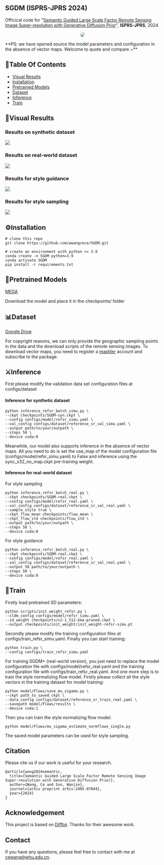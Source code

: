 ## SGDM (ISPRS-JPRS 2024)
Officical code for "[Semantic Guided Large Scale Factor Remote Sensing Image Super-resolution with Generative Diffusion Prior](https://arxiv.org/abs/2405.07044)", **ISPRS-JPRS**, 2024

<p align="center">
    <img src="assets/architecture.png" style="border-radius: 15px">
</p>
**PS: we have opened source the model parameters and configuration in the absence of vector maps. Welcome to quote and compare ~**

## :book:Table Of Contents

- [Visual Results](#visual_results)
- [Installation](#installation)
- [Pretrained Models](#pretrained_models)
- [Dataset](#dataset)
- [Inference](#inference)
- [Train](#train)

## <a name="visual_results"></a>:eyes:Visual Results

<!-- <details close>
<summary>General Image Restoration</summary> -->
### Results on synthetic dataset

<img src="assets/visual_results/sync_qualitative.png"/>

### Results on real-world dataset

<img src="assets/visual_results/real_qualitative.png"/>

### Results for style guidance

<img src="assets/visual_results/style-guidance.png"/>

### Results for style sampling

<img src="assets/visual_results/style-sample.png"/>

## <a name="installation"></a>:gear:Installation
```shell
# clone this repo
git clone https://github.com/wwangcece/SGDM.git

# create an environment with python >= 3.9
conda create -n SGDM python=3.9
conda activate SGDM
pip install -r requirements.txt
```

## <a name="pretrained_models"></a>:dna:Pretrained Models

[MEGA](https://mega.nz/folder/DUoFyDAb#Hf6u9z57-aiLr5RLL5j_ZA)

Download the model and place it in the checkpoints/ folder

## <a name="dataset"></a>:bar_chart:Dataset

[Google Drive](https://drive.google.com/file/d/1HIrHj1qurTTuRyUpYNZRxbmpjUfdO6dN/view?usp=drive_link)

For copyright reasons, we can only provide the geographic sampling points in the data and the download scripts of the remote sensing images. To download vector maps, you need to register a [maptiler](https://www.maptiler.com/) account and subscribe to the package.

## <a name="inference"></a>:crossed_swords:Inference

<a name="general_image_inference"></a>
First please modify the validation data set configuration files at configs/dataset

#### Inference for synthetic dataset

```shell
python inference_refsr_batch_simu.py \
--ckpt checkpoints/SGDM-syn.ckpt \
--config configs/model/refsr_simu.yaml \
--val_config configs/dataset/reference_sr_val_simu.yaml \
--output path/to/your/outpath \
--steps 50 \
--device cuda:0
```
Meanwhile, our model also supports inference in the absence of vector maps. All you need to do is set the use_map of the model configuration file (configs/model/refsr_simu.yaml) to False and inference using the sync_x32_no_map.ckpt pre-training weight.

#### Inference for real-world dataset

For style sampling
```shell
python inference_refsr_batch_real.py \
--ckpt checkpoints/SGDM-real.ckpt \
--config configs/model/refsr_real.yaml \
--val_config configs/dataset/reference_sr_val_real.yaml \
--sample_style true \
--ckpt_flow_mean checkpoints/flow_mean \
--ckpt_flow_std checkpoints/flow_std \
--output path/to/your/outpath \
--steps 50 \
--device cuda:0
```

For style guidance
```shell
python inference_refsr_batch_real.py \
--ckpt checkpoints/SGDM-real.ckpt \
--config configs/model/refsr_real.yaml \
--val_config configs/dataset/reference_sr_val_real.yaml \
--output 50 path/to/your/outpath \
--steps 50 \
--device cuda:0
```

## <a name="train"></a>:stars:Train
Firstly load pretrained SD parameters:
```shell
python scripts/init_weight_refsr.py \
--cldm_config configs/model/refsr_simu.yaml \
--sd_weight checkpoints/v2-1_512-ema-pruned.ckpt \
--output checkpoints/init_weight/init_weight-refsr-simu.pt
```
Secondly please modify the training configuration files at configs/train_refsr_simu.yaml.
Finally you can start training:
```shell
python train.py \
--config configs/train_refsr_simu.yaml
```

For training SGDM+ (real-world version), you just need to replace the model configuration file with configs/model/refsr_real.yaml and the training configuration file with configs/train_refsr_real.yaml. And one more step is to train the style normalizing flow model.
Firstly please collect all the style vectors in the training dataset for model training:
```shell
python model/Flows/save_mu_sigama.py \
--ckpt path_to_saved_ckpt \
--data_config configs/dataset/reference_sr_train_real.yaml \
--savepath model/Flows/results \
--device cuda:1
```
Then you can train the  style normalizing flow model:
```shell
python model/Flows/mu_sigama_estimate_normflows_single.py
```
The saved model parameters can be used for style sampling.

## Citation

Please cite us if our work is useful for your research.

```
@article{wang2024semantic,
  title={Semantic Guided Large Scale Factor Remote Sensing Image Super-resolution with Generative Diffusion Prior},
  author={Wang, Ce and Sun, Wanjie},
  journal={arXiv preprint arXiv:2405.07044},
  year={2024}
}
```

## Acknowledgement

This project is based on [Diffbir](https://github.com/XPixelGroup/DiffBIR). Thanks for their awesome work.

## Contact
If you have any questions, please feel free to contact with me at cewang@whu.edu.cn.
